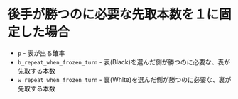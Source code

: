 # 後手が勝つのに必要な先取本数を１に固定した場合

* `p` - 表が出る確率
* `b_repeat_when_frozen_turn` - 表(Black)を選んだ側が勝つのに必要な、表が先取する本数
* `w_repeat_when_frozen_turn` - 裏(White)を選んだ側が勝つのに必要な、裏が先取する本数

